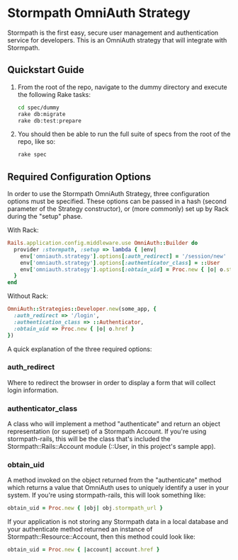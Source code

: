 # Stormpath OmniAuth Strategy

Stormpath is the first easy, secure user management and authentication service
for developers. This is an OmniAuth strategy that will integrate with Stormpath.

## Quickstart Guide

1. From the root of the repo, navigate to the dummy directory and execute the
   following Rake tasks:

   ```sh
   cd spec/dummy
   rake db:migrate
   rake db:test:prepare
   ```

1. You should then be able to run the full suite of specs from the root of the
   repo, like so:

   ```sh
   rake spec
   ```

## Required Configuration Options

In order to use the Stormpath OmniAuth Strategy, three configuration options
must be specified. These options can be passed in a hash (second parameter of
the Strategy constructor), or (more commonly) set up by Rack during the "setup"
phase.

With Rack:

```ruby
Rails.application.config.middleware.use OmniAuth::Builder do
  provider :stormpath, :setup => lambda { |env|
    env['omniauth.strategy'].options[:auth_redirect] = '/session/new'
    env['omniauth.strategy'].options[:authenticator_class] = ::User
    env['omniauth.strategy'].options[:obtain_uid] = Proc.new { |o| o.stormpath_url }
  }
end
```

Without Rack:

```ruby
OmniAuth::Strategies::Developer.new(some_app, {
  :auth_redirect => '/login',
  :authentication_class => ::Authenticator,
  :obtain_uid => Proc.new { |o| o.href }
})
```

A quick explanation of the three required options:

### auth_redirect

Where to redirect the browser in order to display a form that will collect
login information.

### authenticator_class

A class who will implement a method "authenticate" and return an object
representation (or superset) of a Stormpath Account. If you're using
stormpath-rails, this will be the class that's included the
Stormpath::Rails::Account module (::User, in this project's sample app).

### obtain_uid

A method invoked on the object returned from the "authenticate" method which
returns a value that OmniAuth uses to uniquely identify a user in your system.
If you're using stormpath-rails, this will look something like:

```ruby
obtain_uid = Proc.new { |obj| obj.stormpath_url }
```

If your application is not storing any Stormpath data in a local database and
your authenticate method returned an instance of Stormpath::Resource::Account,
then this method could look like:

```ruby
obtain_uid = Proc.new { |account| account.href }
```
